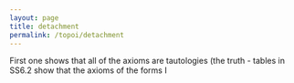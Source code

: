 ```yaml
---
layout: page
title: detachment
permalink: /topoi/detachment
---
```

First one shows that all of the axioms are tautologies (the truth - tables in SS6.2 show that the axioms of the forms I
